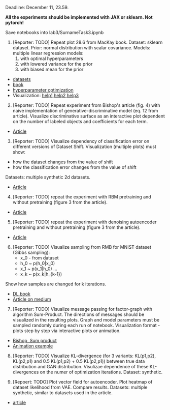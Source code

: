 Deadline: December 11, 23.59.

**All the experiments should be implemented with JAX or sklearn. Not pytorch!**

Save notebooks into lab3/SurnameTask3.ipynb

1. [Reporter: TODO] Repeat plot 28.6 from MacKay book. Dataset: sklearn dataset. 
    Prior: normal distribution with scalar covariance. Models: multiple linear regression models:
    1. with optimal hyperparameters
    2. with lowered variance for the prior 
    3. with biased mean for the prior
* [datasets](https://scikit-learn.org/stable/datasets/toy_dataset.html)
* [book](http://www.inference.org.uk/itprnn/book.pdf)
* [hyperparameter optimization](http://strijov.com/papers/HyperOptimizationEng.pdf)
* Visualization: [help1](https://matplotlib.org/stable/users/interactive.html),[help2](https://stackoverflow.com/questions/44329068/jupyter-notebook-interactive-plot-with-widgets),[help3](https://towardsdatascience.com/matplotlib-animations-in-jupyter-notebook-4422e4f0e389)


2.  [Reporter: TODO] Repeat experiment from Bishop's article (fig. 4) with naive implementation of generative-discriminative model (eq. 12 from article). Visualize discriminative surface as an interactive plot dependent on the number of labeled objects and coefficients for each term.
* [Article](https://www.microsoft.com/en-us/research/wp-content/uploads/2016/05/Bishop-Valencia-07.pdf)

3. [Reporter: TODO] Visualize dependency of classification error on different versions of Dataset Shift. Visualization (multiple plots) must show:
* how the dataset changes from the value of shift
* how the classification error changes from the value of shift

Datasets: multiple synthetic 2d datasets.

* [Article](https://rtg.cis.upenn.edu/cis700-2019/papers/dataset-shift/dataset-shift-terminology.pdf)

4. [Reporter: TODO] repeat the experiment with RBM pretraining and without pretraining  (figure 3 from the article).
* [Article](http://proceedings.mlr.press/v9/erhan10a/erhan10a.pdf)

5. [Reporter: TODO]  repeat the experiment with denoising autoencoder pretraining and without pretraining  (figure 3 from the article). 
* [Article](http://proceedings.mlr.press/v9/erhan10a/erhan10a.pdf)

6. [Reporter: TODO] Visualize sampling from RMB  for MNIST dataset (Gibbs sampling):
	* x_0 - from dataset
	* h_0 ~ p(h_0|x_0)
	* x_1 ~ p(x_1|h_0)
	...
	* x_k ~ p(x_k|h_{k-1})
	
Show how samples are changed for k iterations.

* [DL book](https://www.deeplearningbook.org/contents/generative_models.html)
* [Article on medium](https://medium.com/datatype/restricted-boltzmann-machine-a-complete-analysis-part-3-contrastive-divergence-algorithm-3d06bbebb10c)

7. [Reporter: TODO] Visualize message passing for factor-graph with algorithm Sum-Product. The directions of messages should be visualized in the resulting plots.  Graph and model parameters must be sampled randomly during each run of notebook. Visualization format - plots step by step via interactive plots or animation. 
* [Bishop, Sum product](http://users.isr.ist.utl.pt/~wurmd/Livros/school/Bishop%20-%20Pattern%20Recognition%20And%20Machine%20Learning%20-%20Springer%20%202006.pdf)
* [Animation example](https://jckantor.github.io/CBE30338/A.03-Animation-in-Jupyter-Notebooks.html)


8. [Reporter: TODO] Visualize KL-divergence (for 3 variants: KL(p1,p2), KL(p2,p1) and 0.5 KL(p1,p2) + 0.5 KL(p2,p1)) between true data distribution and GAN distribution. Visulizae dependence of these KL-divergences on the numer of optimization iterations. Dataset: synthetic. 



9. [Repoert: TODO] Plot vector field for autoencoder. Plot heatmap of dataset likelihood from VAE. Compare results. Datasets: multiple synthetic, similar to datasets used in the article.
* [article](https://jmlr.csail.mit.edu/papers/volume15/alain14a/alain14a.pdf)
